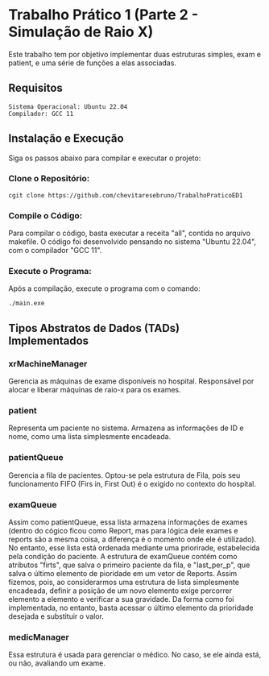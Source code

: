 # Trabalho Prático 1 (Parte 2 - Simulação de Raio X)
Este trabalho tem por objetivo implementar duas estruturas simples, exam e patient, e uma série de funções a elas associadas.

## Requisitos

    Sistema Operacional: Ubuntu 22.04
    Compilador: GCC 11

## Instalação e Execução

Siga os passos abaixo para compilar e executar o projeto:

### Clone o Repositório:
` cgit clone https://github.com/chevitaresebruno/TrabalhoPraticoED1 `


### Compile o Código:
Para compilar o código, basta executar a receita "all", contida no arquivo makefile. O código foi desenvolvido pensando no sistema "Ubuntu 22.04", com o compilador "GCC 11".

### Execute o Programa:
Após a compilação, execute o programa com o comando:

` ./main.exe `


## Tipos Abstratos de Dados (TADs) Implementados
### xrMachineManager

Gerencia as máquinas de exame disponíveis no hospital. Responsável por alocar e liberar máquinas de raio-x para os exames.

### patient
Representa um paciente no sistema. Armazena as informações de ID e nome, como uma lista simplesmente encadeada.

### patientQueue
Gerencia a fila de pacientes. Optou-se pela estrutura de Fila, pois seu funcionamento FIFO (Firs in, First Out) é o exigido no contexto do hospital.

### examQueue
Assim como patientQueue, essa lista armazena informações de exames (dentro do cógico ficou como Report, mas para lógica dele exames e reports são a mesma coisa, a diferença é o momento onde ele é utilizado). No entanto, esse lista está ordenada mediante uma priorirade, estabelecida pela condição do paciente. A estrutura de examQueue contém como atributos "firts", que salva o primeiro paciente da fila, e "last_per_p", que salva o último elemento de pioridade em um vetor de Reports. Assim fizemos, pois, ao considerarmos uma estrutura de lista simplesmente encadeada, definir a posição de um novo elemento exige percorrer elemento a elemento e verificar a sua gravidade. Da forma como foi implementada, no entanto, basta acessar o último elemento da prioridade desejada e substituir o valor.

### medicManager

Essa estrutura é usada para gerenciar o médico. No caso, se ele ainda está, ou não, avaliando um exame.

